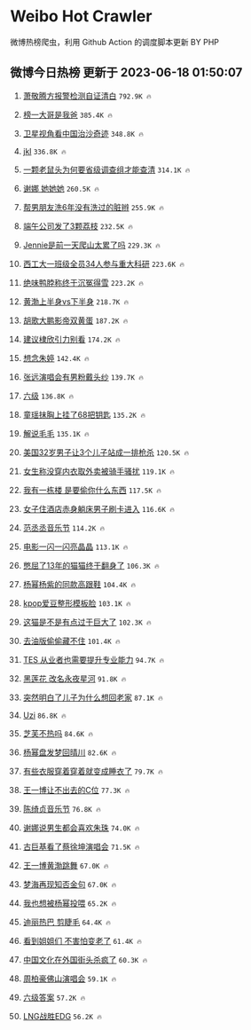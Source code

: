 # Weibo Hot Crawler 



微博热榜爬虫，利用 Github Action 的调度脚本更新 BY PHP 


## 微博今日热榜 更新于 2023-06-18 01:50:07 
1. [萧敬腾方报警检测自证清白](https://s.weibo.com/weibo?q=%23%E8%90%A7%E6%95%AC%E8%85%BE%E6%96%B9%E6%8A%A5%E8%AD%A6%E6%A3%80%E6%B5%8B%E8%87%AA%E8%AF%81%E6%B8%85%E7%99%BD%23&t=31&band_rank=1&Refer=top) `792.9K 🔥` 

1. [榜一大哥是我爸](https://s.weibo.com/weibo?q=%23%E6%A6%9C%E4%B8%80%E5%A4%A7%E5%93%A5%E6%98%AF%E6%88%91%E7%88%B8%23&t=31&band_rank=2&Refer=top) `385.4K 🔥` 

1. [卫星视角看中国治沙奇迹](https://s.weibo.com/weibo?q=%23%E5%8D%AB%E6%98%9F%E8%A7%86%E8%A7%92%E7%9C%8B%E4%B8%AD%E5%9B%BD%E6%B2%BB%E6%B2%99%E5%A5%87%E8%BF%B9%23&t=31&band_rank=3&Refer=top) `348.8K 🔥` 

1. [jkl](https://s.weibo.com/weibo?q=jkl&t=31&band_rank=4&Refer=top) `336.8K 🔥` 

1. [一颗老鼠头为何要省级调查组才能查清](https://s.weibo.com/weibo?q=%23%E4%B8%80%E9%A2%97%E8%80%81%E9%BC%A0%E5%A4%B4%E4%B8%BA%E4%BD%95%E8%A6%81%E7%9C%81%E7%BA%A7%E8%B0%83%E6%9F%A5%E7%BB%84%E6%89%8D%E8%83%BD%E6%9F%A5%E6%B8%85%23&t=31&band_rank=5&Refer=top) `314.1K 🔥` 

1. [谢娜 她她她](https://s.weibo.com/weibo?q=%E8%B0%A2%E5%A8%9C%20%E5%A5%B9%E5%A5%B9%E5%A5%B9&t=31&band_rank=6&Refer=top) `260.5K 🔥` 

1. [帮男朋友洗6年没有洗过的脏辫](https://s.weibo.com/weibo?q=%E5%B8%AE%E7%94%B7%E6%9C%8B%E5%8F%8B%E6%B4%976%E5%B9%B4%E6%B2%A1%E6%9C%89%E6%B4%97%E8%BF%87%E7%9A%84%E8%84%8F%E8%BE%AB&t=31&band_rank=7&Refer=top) `255.9K 🔥` 

1. [端午公司发了3颗荔枝](https://s.weibo.com/weibo?q=%23%E7%AB%AF%E5%8D%88%E5%85%AC%E5%8F%B8%E5%8F%91%E4%BA%863%E9%A2%97%E8%8D%94%E6%9E%9D%23&t=31&band_rank=8&Refer=top) `232.5K 🔥` 

1. [Jennie是前一天爬山太累了吗](https://s.weibo.com/weibo?q=%23Jennie%E6%98%AF%E5%89%8D%E4%B8%80%E5%A4%A9%E7%88%AC%E5%B1%B1%E5%A4%AA%E7%B4%AF%E4%BA%86%E5%90%97%23&t=31&band_rank=9&Refer=top) `229.3K 🔥` 

1. [西工大一班级全员34人参与重大科研](https://s.weibo.com/weibo?q=%23%E8%A5%BF%E5%B7%A5%E5%A4%A7%E4%B8%80%E7%8F%AD%E7%BA%A7%E5%85%A8%E5%91%9834%E4%BA%BA%E5%8F%82%E4%B8%8E%E9%87%8D%E5%A4%A7%E7%A7%91%E7%A0%94%23&t=31&band_rank=10&Refer=top) `223.6K 🔥` 

1. [绝味鸭脖称终于沉冤得雪](https://s.weibo.com/weibo?q=%23%E7%BB%9D%E5%91%B3%E9%B8%AD%E8%84%96%E7%A7%B0%E7%BB%88%E4%BA%8E%E6%B2%89%E5%86%A4%E5%BE%97%E9%9B%AA%23&t=31&band_rank=11&Refer=top) `223.2K 🔥` 

1. [黄渤上半身vs下半身](https://s.weibo.com/weibo?q=%23%E9%BB%84%E6%B8%A4%E4%B8%8A%E5%8D%8A%E8%BA%ABvs%E4%B8%8B%E5%8D%8A%E8%BA%AB%23&t=31&band_rank=12&Refer=top) `218.7K 🔥` 

1. [胡歌大鹏影帝双黄蛋](https://s.weibo.com/weibo?q=%23%E8%83%A1%E6%AD%8C%E5%A4%A7%E9%B9%8F%E5%BD%B1%E5%B8%9D%E5%8F%8C%E9%BB%84%E8%9B%8B%23&t=31&band_rank=13&Refer=top) `187.2K 🔥` 

1. [建议棣欣引力别看](https://s.weibo.com/weibo?q=%23%E5%BB%BA%E8%AE%AE%E6%A3%A3%E6%AC%A3%E5%BC%95%E5%8A%9B%E5%88%AB%E7%9C%8B%23&t=31&band_rank=14&Refer=top) `174.2K 🔥` 

1. [想念朱婷](https://s.weibo.com/weibo?q=%E6%83%B3%E5%BF%B5%E6%9C%B1%E5%A9%B7&t=31&band_rank=15&Refer=top) `142.4K 🔥` 

1. [张远演唱会有男粉戴头纱](https://s.weibo.com/weibo?q=%23%E5%BC%A0%E8%BF%9C%E6%BC%94%E5%94%B1%E4%BC%9A%E6%9C%89%E7%94%B7%E7%B2%89%E6%88%B4%E5%A4%B4%E7%BA%B1%23&t=31&band_rank=16&Refer=top) `139.7K 🔥` 

1. [六级](https://s.weibo.com/weibo?q=%E5%85%AD%E7%BA%A7&t=31&band_rank=17&Refer=top) `136.8K 🔥` 

1. [童瑶抹胸上挂了68把钥匙](https://s.weibo.com/weibo?q=%23%E7%AB%A5%E7%91%B6%E6%8A%B9%E8%83%B8%E4%B8%8A%E6%8C%82%E4%BA%8668%E6%8A%8A%E9%92%A5%E5%8C%99%23&t=31&band_rank=18&Refer=top) `135.2K 🔥` 

1. [解说毛毛](https://s.weibo.com/weibo?q=%E8%A7%A3%E8%AF%B4%E6%AF%9B%E6%AF%9B&t=31&band_rank=19&Refer=top) `135.1K 🔥` 

1. [美国32岁男子让3个儿子站成一排枪杀](https://s.weibo.com/weibo?q=%23%E7%BE%8E%E5%9B%BD32%E5%B2%81%E7%94%B7%E5%AD%90%E8%AE%A93%E4%B8%AA%E5%84%BF%E5%AD%90%E7%AB%99%E6%88%90%E4%B8%80%E6%8E%92%E6%9E%AA%E6%9D%80%23&t=31&band_rank=20&Refer=top) `120.5K 🔥` 

1. [女生称没穿内衣取外卖被骑手骚扰](https://s.weibo.com/weibo?q=%23%E5%A5%B3%E7%94%9F%E7%A7%B0%E6%B2%A1%E7%A9%BF%E5%86%85%E8%A1%A3%E5%8F%96%E5%A4%96%E5%8D%96%E8%A2%AB%E9%AA%91%E6%89%8B%E9%AA%9A%E6%89%B0%23&t=31&band_rank=21&Refer=top) `119.1K 🔥` 

1. [我有一栋楼 是要偷你什么东西](https://s.weibo.com/weibo?q=%E6%88%91%E6%9C%89%E4%B8%80%E6%A0%8B%E6%A5%BC%20%E6%98%AF%E8%A6%81%E5%81%B7%E4%BD%A0%E4%BB%80%E4%B9%88%E4%B8%9C%E8%A5%BF&t=31&band_rank=22&Refer=top) `117.5K 🔥` 

1. [女子住酒店赤身躺床男子刷卡进入](https://s.weibo.com/weibo?q=%23%E5%A5%B3%E5%AD%90%E4%BD%8F%E9%85%92%E5%BA%97%E8%B5%A4%E8%BA%AB%E8%BA%BA%E5%BA%8A%E7%94%B7%E5%AD%90%E5%88%B7%E5%8D%A1%E8%BF%9B%E5%85%A5%23&t=31&band_rank=23&Refer=top) `116.6K 🔥` 

1. [范丞丞音乐节](https://s.weibo.com/weibo?q=%E8%8C%83%E4%B8%9E%E4%B8%9E%E9%9F%B3%E4%B9%90%E8%8A%82&t=31&band_rank=24&Refer=top) `114.2K 🔥` 

1. [电影一闪一闪亮晶晶](https://s.weibo.com/weibo?q=%23%E7%94%B5%E5%BD%B1%E4%B8%80%E9%97%AA%E4%B8%80%E9%97%AA%E4%BA%AE%E6%99%B6%E6%99%B6%23&t=31&band_rank=25&Refer=top) `113.1K 🔥` 

1. [憋屈了13年的猫猫终于翻身了](https://s.weibo.com/weibo?q=%E6%86%8B%E5%B1%88%E4%BA%8613%E5%B9%B4%E7%9A%84%E7%8C%AB%E7%8C%AB%E7%BB%88%E4%BA%8E%E7%BF%BB%E8%BA%AB%E4%BA%86&t=31&band_rank=26&Refer=top) `106.3K 🔥` 

1. [杨幂杨紫的同款高跟鞋](https://s.weibo.com/weibo?q=%23%E6%9D%A8%E5%B9%82%E6%9D%A8%E7%B4%AB%E7%9A%84%E5%90%8C%E6%AC%BE%E9%AB%98%E8%B7%9F%E9%9E%8B%23&t=31&band_rank=27&Refer=top) `104.4K 🔥` 

1. [kpop爱豆整形模板脸](https://s.weibo.com/weibo?q=%23kpop%E7%88%B1%E8%B1%86%E6%95%B4%E5%BD%A2%E6%A8%A1%E6%9D%BF%E8%84%B8%23&t=31&band_rank=28&Refer=top) `103.1K 🔥` 

1. [这猫是不是有点过于巨大了](https://s.weibo.com/weibo?q=%E8%BF%99%E7%8C%AB%E6%98%AF%E4%B8%8D%E6%98%AF%E6%9C%89%E7%82%B9%E8%BF%87%E4%BA%8E%E5%B7%A8%E5%A4%A7%E4%BA%86&t=31&band_rank=29&Refer=top) `102.3K 🔥` 

1. [去油版偷偷藏不住](https://s.weibo.com/weibo?q=%23%E5%8E%BB%E6%B2%B9%E7%89%88%E5%81%B7%E5%81%B7%E8%97%8F%E4%B8%8D%E4%BD%8F%23&t=31&band_rank=30&Refer=top) `101.4K 🔥` 

1. [TES 从业者也需要提升专业能力](https://s.weibo.com/weibo?q=TES%20%E4%BB%8E%E4%B8%9A%E8%80%85%E4%B9%9F%E9%9C%80%E8%A6%81%E6%8F%90%E5%8D%87%E4%B8%93%E4%B8%9A%E8%83%BD%E5%8A%9B&t=31&band_rank=31&Refer=top) `94.7K 🔥` 

1. [黑莲花 改名永夜星河](https://s.weibo.com/weibo?q=%E9%BB%91%E8%8E%B2%E8%8A%B1%20%E6%94%B9%E5%90%8D%E6%B0%B8%E5%A4%9C%E6%98%9F%E6%B2%B3&t=31&band_rank=32&Refer=top) `91.8K 🔥` 

1. [突然明白了儿子为什么想回老家](https://s.weibo.com/weibo?q=%E7%AA%81%E7%84%B6%E6%98%8E%E7%99%BD%E4%BA%86%E5%84%BF%E5%AD%90%E4%B8%BA%E4%BB%80%E4%B9%88%E6%83%B3%E5%9B%9E%E8%80%81%E5%AE%B6&t=31&band_rank=33&Refer=top) `87.1K 🔥` 

1. [Uzi](https://s.weibo.com/weibo?q=Uzi&t=31&band_rank=34&Refer=top) `86.8K 🔥` 

1. [芝芙不热吗](https://s.weibo.com/weibo?q=%23%E8%8A%9D%E8%8A%99%E4%B8%8D%E7%83%AD%E5%90%97%23&t=31&band_rank=35&Refer=top) `84.6K 🔥` 

1. [杨幂盘发梦回晴川](https://s.weibo.com/weibo?q=%E6%9D%A8%E5%B9%82%E7%9B%98%E5%8F%91%E6%A2%A6%E5%9B%9E%E6%99%B4%E5%B7%9D&t=31&band_rank=36&Refer=top) `82.6K 🔥` 

1. [有些衣服穿着穿着就变成睡衣了](https://s.weibo.com/weibo?q=%E6%9C%89%E4%BA%9B%E8%A1%A3%E6%9C%8D%E7%A9%BF%E7%9D%80%E7%A9%BF%E7%9D%80%E5%B0%B1%E5%8F%98%E6%88%90%E7%9D%A1%E8%A1%A3%E4%BA%86&t=31&band_rank=37&Refer=top) `79.7K 🔥` 

1. [王一博让不出去的C位](https://s.weibo.com/weibo?q=%23%E7%8E%8B%E4%B8%80%E5%8D%9A%E8%AE%A9%E4%B8%8D%E5%87%BA%E5%8E%BB%E7%9A%84C%E4%BD%8D%23&t=31&band_rank=38&Refer=top) `77.3K 🔥` 

1. [陈绮贞音乐节](https://s.weibo.com/weibo?q=%E9%99%88%E7%BB%AE%E8%B4%9E%E9%9F%B3%E4%B9%90%E8%8A%82&t=31&band_rank=39&Refer=top) `76.8K 🔥` 

1. [谢娜说男生都会喜欢朱珠](https://s.weibo.com/weibo?q=%23%E8%B0%A2%E5%A8%9C%E8%AF%B4%E7%94%B7%E7%94%9F%E9%83%BD%E4%BC%9A%E5%96%9C%E6%AC%A2%E6%9C%B1%E7%8F%A0%23&t=31&band_rank=40&Refer=top) `74.0K 🔥` 

1. [古巨基看了蔡徐坤演唱会](https://s.weibo.com/weibo?q=%23%E5%8F%A4%E5%B7%A8%E5%9F%BA%E7%9C%8B%E4%BA%86%E8%94%A1%E5%BE%90%E5%9D%A4%E6%BC%94%E5%94%B1%E4%BC%9A%23&t=31&band_rank=41&Refer=top) `71.5K 🔥` 

1. [王一博黄渤跳舞](https://s.weibo.com/weibo?q=%E7%8E%8B%E4%B8%80%E5%8D%9A%E9%BB%84%E6%B8%A4%E8%B7%B3%E8%88%9E&t=31&band_rank=42&Refer=top) `67.0K 🔥` 

1. [梦海再现知否金句](https://s.weibo.com/weibo?q=%23%E6%A2%A6%E6%B5%B7%E5%86%8D%E7%8E%B0%E7%9F%A5%E5%90%A6%E9%87%91%E5%8F%A5%23&t=31&band_rank=43&Refer=top) `67.0K 🔥` 

1. [我也想被杨幂投喂](https://s.weibo.com/weibo?q=%23%E6%88%91%E4%B9%9F%E6%83%B3%E8%A2%AB%E6%9D%A8%E5%B9%82%E6%8A%95%E5%96%82%23&t=31&band_rank=44&Refer=top) `65.2K 🔥` 

1. [迪丽热巴 剪睫毛](https://s.weibo.com/weibo?q=%E8%BF%AA%E4%B8%BD%E7%83%AD%E5%B7%B4%20%E5%89%AA%E7%9D%AB%E6%AF%9B&t=31&band_rank=45&Refer=top) `64.4K 🔥` 

1. [看到姐姐们 不害怕变老了](https://s.weibo.com/weibo?q=%E7%9C%8B%E5%88%B0%E5%A7%90%E5%A7%90%E4%BB%AC%20%E4%B8%8D%E5%AE%B3%E6%80%95%E5%8F%98%E8%80%81%E4%BA%86&t=31&band_rank=46&Refer=top) `61.4K 🔥` 

1. [中国文化在外国街头杀疯了](https://s.weibo.com/weibo?q=%23%E4%B8%AD%E5%9B%BD%E6%96%87%E5%8C%96%E5%9C%A8%E5%A4%96%E5%9B%BD%E8%A1%97%E5%A4%B4%E6%9D%80%E7%96%AF%E4%BA%86%23&t=31&band_rank=47&Refer=top) `60.3K 🔥` 

1. [周柏豪佛山演唱会](https://s.weibo.com/weibo?q=%E5%91%A8%E6%9F%8F%E8%B1%AA%E4%BD%9B%E5%B1%B1%E6%BC%94%E5%94%B1%E4%BC%9A&t=31&band_rank=48&Refer=top) `59.1K 🔥` 

1. [六级答案](https://s.weibo.com/weibo?q=%E5%85%AD%E7%BA%A7%E7%AD%94%E6%A1%88&t=31&band_rank=49&Refer=top) `57.2K 🔥` 

1. [LNG战胜EDG](https://s.weibo.com/weibo?q=%23LNG%E6%88%98%E8%83%9CEDG%23&t=31&band_rank=50&Refer=top) `56.2K 🔥` 

